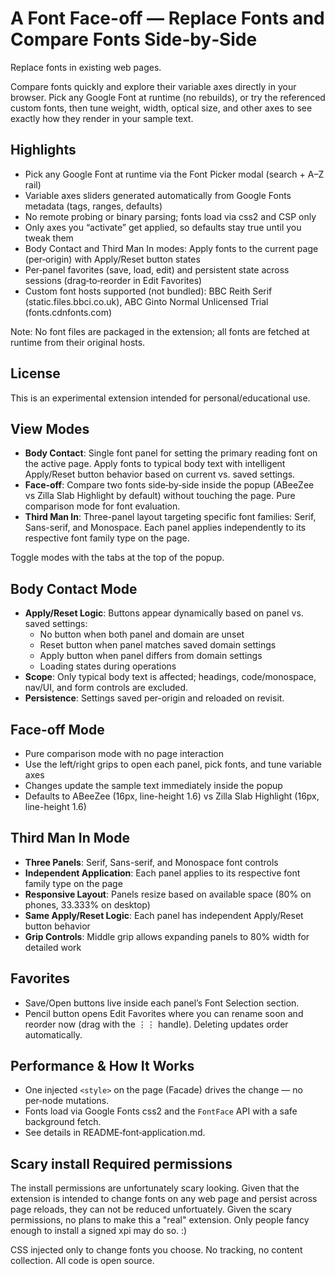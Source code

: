 # A Font Face-off — Replace Fonts and Compare Fonts Side‑by‑Side

Replace fonts in existing web pages.

Compare fonts quickly and explore their variable axes directly in your browser. Pick any Google Font at runtime (no rebuilds), or try the referenced custom fonts, then tune weight, width, optical size, and other axes to see exactly how they render in your sample text.

## Highlights

- Pick any Google Font at runtime via the Font Picker modal (search + A–Z rail)
- Variable axes sliders generated automatically from Google Fonts metadata (tags, ranges, defaults)
- No remote probing or binary parsing; fonts load via css2 and CSP only
- Only axes you “activate” get applied, so defaults stay true until you tweak them
- Body Contact and Third Man In modes: Apply fonts to the current page (per‑origin) with Apply/Reset button states
- Per‑panel favorites (save, load, edit) and persistent state across sessions (drag‑to‑reorder in Edit Favorites)
- Custom font hosts supported (not bundled): BBC Reith Serif (static.files.bbci.co.uk), ABC Ginto Normal Unlicensed Trial (fonts.cdnfonts.com)

Note: No font files are packaged in the extension; all fonts are fetched at runtime from their original hosts.

## License

This is an experimental extension intended for personal/educational use.

## View Modes

- **Body Contact**: Single font panel for setting the primary reading font on the active page. Apply fonts to typical body text with intelligent Apply/Reset button behavior based on current vs. saved settings.
- **Face-off**: Compare two fonts side‑by‑side inside the popup (ABeeZee vs Zilla Slab Highlight by default) without touching the page. Pure comparison mode for font evaluation.
- **Third Man In**: Three-panel layout targeting specific font families: Serif, Sans-serif, and Monospace. Each panel applies independently to its respective font family type on the page.

Toggle modes with the tabs at the top of the popup.

## Body Contact Mode

- **Apply/Reset Logic**: Buttons appear dynamically based on panel vs. saved settings:
  - No button when both panel and domain are unset
  - Reset button when panel matches saved domain settings
  - Apply button when panel differs from domain settings
  - Loading states during operations
- **Scope**: Only typical body text is affected; headings, code/monospace, nav/UI, and form controls are excluded.
- **Persistence**: Settings saved per-origin and reloaded on revisit.

## Face-off Mode

- Pure comparison mode with no page interaction
- Use the left/right grips to open each panel, pick fonts, and tune variable axes
- Changes update the sample text immediately inside the popup
- Defaults to ABeeZee (16px, line-height 1.6) vs Zilla Slab Highlight (16px, line-height 1.6)

## Third Man In Mode  

- **Three Panels**: Serif, Sans-serif, and Monospace font controls
- **Independent Application**: Each panel applies to its respective font family type on the page
- **Responsive Layout**: Panels resize based on available space (80% on phones, 33.333% on desktop)
- **Same Apply/Reset Logic**: Each panel has independent Apply/Reset button behavior
- **Grip Controls**: Middle grip allows expanding panels to 80% width for detailed work

## Favorites

- Save/Open buttons live inside each panel’s Font Selection section.
- Pencil button opens Edit Favorites where you can rename soon and reorder now (drag with the ⋮⋮ handle). Deleting updates order automatically.

## Performance & How It Works

- One injected `<style>` on the page (Facade) drives the change — no per‑node mutations.
- Fonts load via Google Fonts css2 and the `FontFace` API with a safe background fetch.
- See details in README‑font‑application.md.

## Scary install Required permissions

The install permissions are unfortunately scary looking. Given that the extension is intended to change fonts on any web page and persist across page reloads, they can not be reduced unfortuately. Given the scary permissions, no plans to make this a "real" extension. Only people fancy enough to install a signed xpi may do so. :)

CSS injected only to change fonts you choose. No tracking, no content collection. All code is open source.
